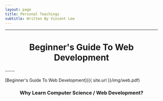 ```yaml
---
layout: page
title: Personal Teachings
subtitle: Written By Vincent Lee
---
```


-----
<center><h1>Beginner's Guide To Web Development</h1></center>
-----

[Beginner's Guide To Web Development]({{ site.url }}/img/web.pdf) 

<center><h3>Why Learn Computer Science / Web Development?</h3></center>
